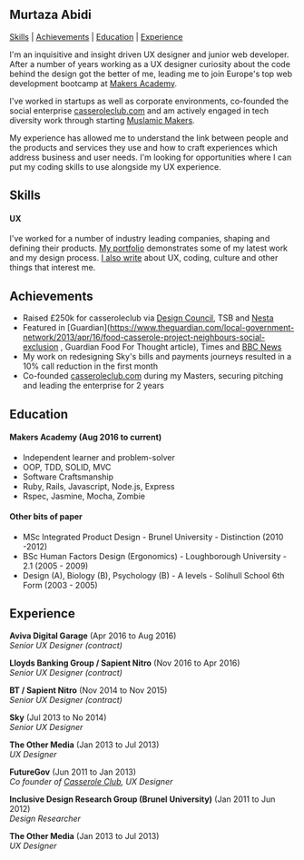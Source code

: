 ## Murtaza Abidi

[Skills](##Skills) | [Achievements](##Achievements) | [Education](##Education) | [Experience](##Experience)

I'm an inquisitive and insight driven UX designer and junior web developer. After a number of years working as a UX designer curiosity about the code behind the design got the better of me, leading me to join Europe's top web development bootcamp at [Makers Academy](http://makersacademy.com, "Makers Academy").

I've worked in startups as well as corporate environments, co-founded the social enterprise [casseroleclub.com](https://www.casseroleclub.com "Casserole Club") and am actively engaged in tech diversity work through starting [Muslamic Makers](https://medium.com/@murtz_abidi/why-we-re-starting-muslamicmakers-e2f204ce4632#.7hf7ei7qu).

My experience has allowed me to understand the link between people and the products and services they use and how to craft experiences which address business and user needs. I'm looking for opportunities where I can put my coding skills to use alongside my UX experience.

## Skills

#### UX

I've worked for a number of industry leading companies, shaping and defining their products. [My portfolio](https://drive.google.com/drive/folders/0ByFB_YO-8JPINEM2MHJfbWpHVm8 "UX Design portfolio") demonstrates some of my latest work and my design process. [I also write](https://medium.com/@murtz_abidi 'Murtaza Abidi on Medium') about UX, coding, culture and other things that interest me.

## Achievements

- Raised £250k for casseroleclub via [Design Council](http://www.designcouncil.org.uk/resources/case-study/casserole, "Design Council Casserole Club case study"), TSB and [Nesta](http://www.nesta.org.uk/news/new-radicals-2014/casserole-club, "Nesta Casserole Club")
- Featured in [Guardian](https://www.theguardian.com/local-government-network/2013/apr/16/food-casserole-project-neighbours-social-exclusion , Guardian Food For Thought article), Times and [BBC News](http://www.bbc.co.uk/news/uk-19698152 "BBC News Casserole Club features")
- My work on redesigning Sky's bills and payments journeys resulted in a 10% call reduction in the first month
- Co-founded [casseroleclub.com](http://casseroleclub.com 'Casserole Club') during my Masters, securing pitching and leading the enterprise for 2 years

## Education

#### Makers Academy (Aug 2016 to current)

- Independent learner and problem-solver
- OOP, TDD, SOLID, MVC
- Software Craftsmanship
- Ruby, Rails, Javascript, Node.js, Express
- Rspec, Jasmine, Mocha, Zombie

#### Other bits of paper

- MSc Integrated Product Design - Brunel University - Distinction (2010 -2012)
- BSc Human Factors Design (Ergonomics) - Loughborough University - 2.1 (2005 - 2009)
- Design (A), Biology (B), Psychology (B) - A levels - Solihull School 6th Form (2003 - 2005)

## Experience

**Aviva Digital Garage** (Apr 2016 to Aug 2016)    
*Senior UX Designer (contract)*  

**Lloyds Banking Group / Sapient Nitro** (Nov 2016 to Apr 2016)   
*Senior UX Designer (contract)*  

**BT / Sapient Nitro** (Nov 2014 to Nov 2015)   
*Senior UX Designer (contract)*  

**Sky** (Jul 2013 to No 2014)   
*Senior UX Designer*  

**The Other Media** (Jan 2013 to Jul 2013)   
*UX Designer*  

**FutureGov** (Jun 2011 to Jan 2013)   
*Co founder of [Casserole Club]("http://casseroleclub.com), UX Designer*

**Inclusive Design Research Group (Brunel University)** (Jan 2011 to Jun 2012)  
*Design Researcher*  

**The Other Media** (Jan 2013 to Jul 2013)   
*UX Designer*  
